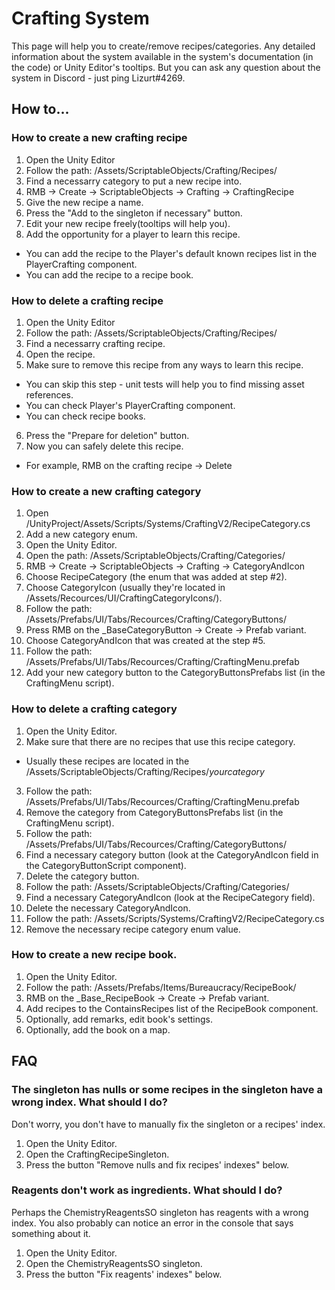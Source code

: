 # Crafting System

This page will help you to create/remove recipes/categories. Any detailed information about the system available in the system's documentation (in the code) or Unity Editor's tooltips. But you can ask any question about the system in Discord - just ping Lizurt#4269.

## How to...

### How to create a new crafting recipe

1. Open the Unity Editor 
2. Follow the path: /Assets/ScriptableObjects/Crafting/Recipes/
3. Find a necessarry category to put a new recipe into.
4. RMB -> Create -> ScriptableObjects -> Crafting -> CraftingRecipe
5. Give the new recipe a name. 
6. Press the "Add to the singleton if necessary" button.
7. Edit your new recipe freely(tooltips will help you).
8. Add the opportunity for a player to learn this recipe.
  * You can add the recipe to the Player's default known recipes list in the PlayerCrafting component.
  * You can add the recipe to a recipe book.

### How to delete a crafting recipe

1. Open the Unity Editor 
2. Follow the path: /Assets/ScriptableObjects/Crafting/Recipes/
3. Find a necessarry crafting recipe.
4. Open the recipe.
5. Make sure to remove this recipe from any ways to learn this recipe.
  * You can skip this step - unit tests will help you to find missing asset references.
  * You can check Player's PlayerCrafting component.
  * You can check recipe books.
6. Press the "Prepare for deletion" button.
7. Now you can safely delete this recipe.
  * For example, RMB on the crafting recipe -> Delete

### How to create a new crafting category

1. Open /UnityProject/Assets/Scripts/Systems/CraftingV2/RecipeCategory.cs
2. Add a new category enum.
3. Open the Unity Editor.
4. Open the path: /Assets/ScriptableObjects/Crafting/Categories/
5. RMB -> Create -> ScriptableObjects -> Crafting -> CategoryAndIcon
6. Choose RecipeCategory (the enum that was added at step #2).
7. Choose CategoryIcon (usually they're located in /Assets/Recources/UI/CraftingCategoryIcons/).
8. Follow the path: /Assets/Prefabs/UI/Tabs/Recources/Crafting/CategoryButtons/
9. Press RMB on the _BaseCategoryButton -> Create -> Prefab variant.
10. Choose CategoryAndIcon that was created at the step #5.
11. Follow the path: /Assets/Prefabs/UI/Tabs/Recources/Crafting/CraftingMenu.prefab
12. Add your new category button to the CategoryButtonsPrefabs list (in the CraftingMenu script).

### How to delete a crafting category

1. Open the Unity Editor.
2. Make sure that there are no recipes that use this recipe category.
  * Usually these recipes are located in the /Assets/ScriptableObjects/Crafting/Recipes/*yourcategory*
3. Follow the path: /Assets/Prefabs/UI/Tabs/Recources/Crafting/CraftingMenu.prefab
4. Remove the category from CategoryButtonsPrefabs list (in the CraftingMenu script).
5. Follow the path: /Assets/Prefabs/UI/Tabs/Recources/Crafting/CategoryButtons/
6. Find a necessary category button (look at the CategoryAndIcon field in the CategoryButtonScript component).
7. Delete the category button.
8. Follow the path: /Assets/ScriptableObjects/Crafting/Categories/
9. Find a necessary CategoryAndIcon (look at the RecipeCategory field).
10. Delete the necessary CategoryAndIcon.
11. Follow the path: /Assets/Scripts/Systems/CraftingV2/RecipeCategory.cs
12. Remove the necessary recipe category enum value.

### How to create a new recipe book.

1. Open the Unity Editor.
2. Follow the path: /Assets/Prefabs/Items/Bureaucracy/RecipeBook/
3. RMB on the _Base_RecipeBook -> Create -> Prefab variant.
4. Add recipes to the ContainsRecipes list of the RecipeBook component.
5. Optionally, add remarks, edit book's settings.
6. Optionally, add the book on a map.

## FAQ

### The singleton has nulls or some recipes in the singleton have a wrong index. What should I do?

Don't worry, you don't have to manually fix the singleton or a recipes' index.

1. Open the Unity Editor.
2. Open the CraftingRecipeSingleton.
3. Press the button "Remove nulls and fix recipes' indexes" below.

### Reagents don't work as ingredients. What should I do?

Perhaps the ChemistryReagentsSO singleton has reagents with a wrong index. You also probably can notice an error in the console that says something about it.

1. Open the Unity Editor.
2. Open the ChemistryReagentsSO singleton.
3. Press the button "Fix reagents' indexes" below.
